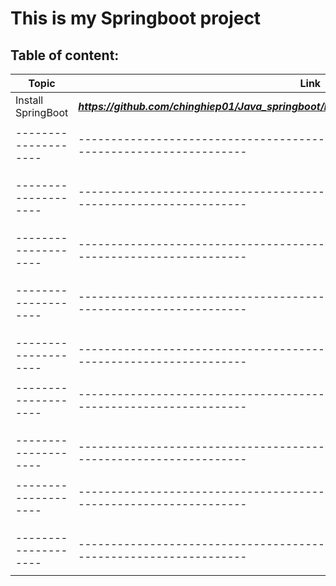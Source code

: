 # This is my Springboot project 

## Table of content: 

|         Topic       |                              Link                                                               |
| ------------------- | ------------------------------------------------------------------------------------------------|
| Install SpringBoot  |  ***https://github.com/chinghiep01/Java_springboot/blob/main/document/install_spring_boot.md*** |
|                     |                                                                                                 |
| --------------------|-------------------------------------------------------------------------------------------------|                                                            |
|                     |                                                                                                 |
|                     |                                                                                                 |
|                     |                                                                                                 |
| --------------------|-------------------------------------------------------------------------------------------------|                                                            |
|                     |                                                                                                 |
|                     |                                                                                                 |
|                     |                                                                                                 |
| --------------------|-------------------------------------------------------------------------------------------------|                                                            |
|                     |                                                                                                 |
|                     |                                                                                                 |
|                     |                                                                                                 |
| --------------------|-------------------------------------------------------------------------------------------------|                                                            |
|                     |                                                                                                 |
|                     |                                                                                                 |
|                     |                                                                                                 |
| --------------------|-------------------------------------------------------------------------------------------------|                                                            |
|                     |                                                                                                 |
| --------------------|-------------------------------------------------------------------------------------------------|                                                            |
|                     |                                                                                                 |
|                     |                                                                                                 |
|                     |                                                                                                 |
| --------------------|-------------------------------------------------------------------------------------------------|                                                            |
|                     |                                                                                                 |
| --------------------|-------------------------------------------------------------------------------------------------|                                                            |
|                     |                                                                                                 |
|                     |                                                                                                 |
|                     |                                                                                                 |
| --------------------|-------------------------------------------------------------------------------------------------|                                                            |
|                     |                                                                                                 |













